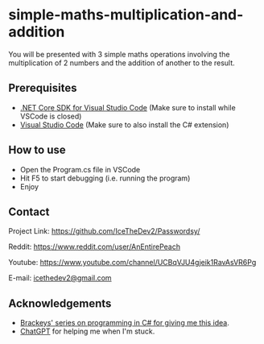 # simple-maths-multiplication-and-addition
You will be presented with 3 simple maths operations involving the multiplication of 2 numbers and the addition of another to the result.

## Prerequisites
- [.NET Core SDK for Visual Studio Code](https://dotnet.microsoft.com/en-us/) (Make sure to install while VSCode is closed)
- [Visual Studio Code](https://code.visualstudio.com/) (Make sure to also install the C# extension)

## How to use
- Open the Program.cs file in VSCode
- Hit F5 to start debugging (i.e. running the program)
- Enjoy

## Contact
Project Link: https://github.com/IceTheDev2/Passwordsy/  

Reddit: https://www.reddit.com/user/AnEntirePeach

Youtube: https://www.youtube.com/channel/UCBqVJU4gjeik1RavAsVR6Pg

E-mail: icethedev2@gmail.com

## Acknowledgements
- [Brackeys' series on programming in C# for giving me this idea](https://www.youtube.com/watch?v=u_Qv5IrMUqg&list=PLPV2KyIb3jR4CtEelGPsmPzlvP7ISPYzR&index=4).
- [ChatGPT](https://chat.openai.com/chat) for helping me when I'm stuck.
